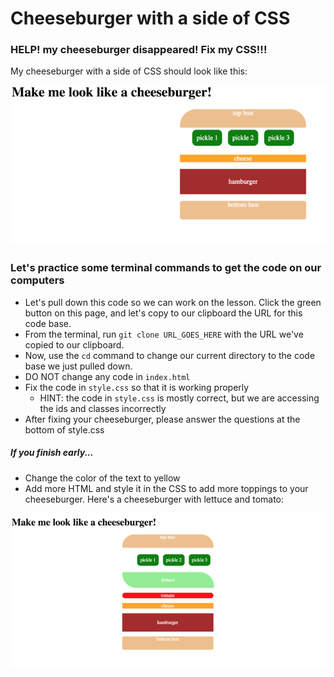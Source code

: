 # Cheeseburger with a side of CSS

### HELP! my cheeseburger disappeared! Fix my CSS!!!

My cheeseburger with a side of CSS should look like this:

![cheeseburger](/images/cheeseburger.png)

### Let's practice some terminal commands to get the code on our computers
* Let's pull down this code so we can work on the lesson. Click the green button on this page, and let's copy to our clipboard the URL for this code base.
* From the terminal, run `git clone URL_GOES_HERE` with the URL we've copied to our clipboard. 
* Now, use the `cd` command to change our current directory to the code base we just pulled down.
* DO NOT change any code in `index.html`
* Fix the code in `style.css` so that it is working properly
  * HINT: the code in `style.css` is mostly correct, but we are accessing the ids and classes incorrectly
* After fixing your cheeseburger, please answer the questions at the bottom of style.css


##### If you finish early...
* Change the color of the text to yellow
* Add more HTML and style it in the CSS to add more toppings to your cheeseburger. Here's a cheeseburger with lettuce and tomato:

![loaded-cheeseburger](/images/loaded-cheeseburger.png)

